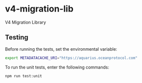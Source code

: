 # v4-migration-lib

V4 Migration Library

## Testing

Before running the tests, set the environmental variable:

```Bash
export METADATACACHE_URI="https://aquarius.oceanprotocol.com"
```

To run the unit tests, enter the following commands:

```Bash
npm run test:unit
```
